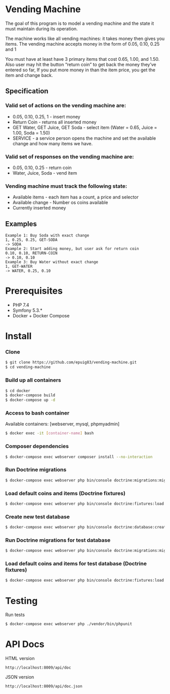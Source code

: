 # Vending Machine

The goal of this program is to model a vending machine and the state it must maintain during its operation.

The machine works like all vending machines: it takes money then gives you items. The vending machine accepts money in the form of 0.05, 0.10, 0.25 and 1

You must have at least have 3 primary items that cost 0.65, 1.00, and 1.50. Also user may hit the button “return coin” to get back the money they’ve entered so far, If you put more money in than the item price, you get the item and change back.

## Specification

### Valid set of actions on the vending machine are:

* 0.05, 0.10, 0.25, 1 - insert money
* Return Coin - returns all inserted money
* GET Water, GET Juice, GET Soda - select item (Water = 0.65, Juice = 1.00, Soda = 1.50)
* SERVICE - a service person opens the machine and set the available change and how many items we have.

### Valid set of responses on the vending machine are:

* 0.05, 0.10, 0.25 - return coin
* Water,  Juice, Soda - vend item

### Vending machine must track the following state:

* Available items - each item has a count, a price and selector
* Available change - Number os coins available
* Currently inserted money

## Examples
```
Example 1: Buy Soda with exact change
1, 0.25, 0.25, GET-SODA
-> SODA
Example 2: Start adding money, but user ask for return coin
0.10, 0.10, RETURN-COIN
-> 0.10, 0.10
Example 3: Buy Water without exact change
1, GET-WATER
-> WATER, 0.25, 0.10
```

Prerequisites
===================

- PHP 7.4
- Symfony 5.3.*
- Docker + Docker Compose

Install
===================

### Clone

```sh
$ git clone https://github.com/epuig83/vending-machine.git
$ cd vending-machine
```

### Build up all containers

```sh
$ cd docker
$ docker-compose build
$ docker-compose up -d
```

### Access to bash container

Available containers: [webserver, mysql, phpmyadmin]

```sh
$ docker exec -it [container-name] bash
```

### Composer dependencies

```sh
$ docker-compose exec webserver composer install --no-interaction
```

### Run Doctrine migrations

```sh
$ docker-compose exec webserver php bin/console doctrine:migrations:migrate --no-interaction
```

### Load default coins and items (Doctrine fixtures)

```sh
$ docker-compose exec webserver php bin/console doctrine:fixtures:load --no-interaction
```

### Create new test database

```sh
$ docker-compose exec webserver php bin/console doctrine:database:create --env=test --no-interaction
```

### Run Doctrine migrations for test database

```sh
$ docker-compose exec webserver php bin/console doctrine:migrations:migrate --env=test --no-interaction
```

### Load default coins and items for test database (Doctrine fixtures)

```sh
$ docker-compose exec webserver php bin/console doctrine:fixtures:load --no-interaction --env=test
```


Testing
===================
Run tests

```sh
$ docker-compose exec webserver php ./vendor/bin/phpunit
```

API Docs
===================

HTML version

```console
http://localhost:8009/api/doc
```

JSON version

```console
http://localhost:8009/api/doc.json
```